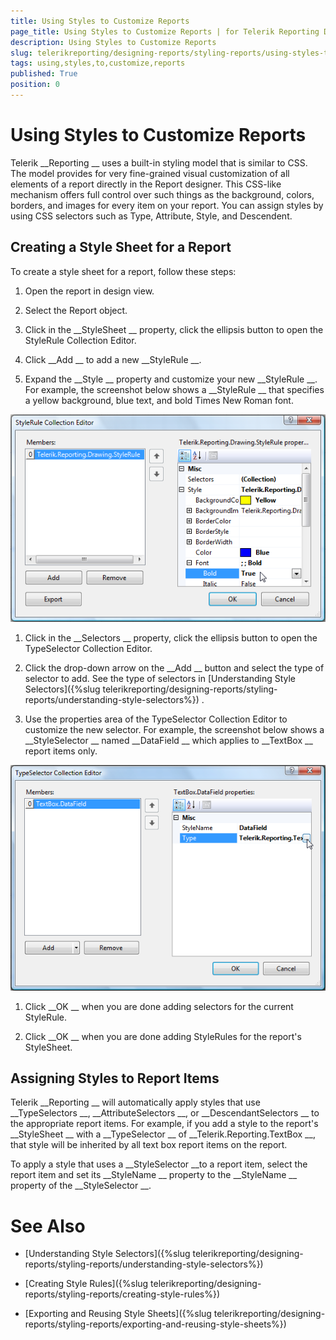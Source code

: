 ```yaml
---
title: Using Styles to Customize Reports
page_title: Using Styles to Customize Reports | for Telerik Reporting Documentation
description: Using Styles to Customize Reports
slug: telerikreporting/designing-reports/styling-reports/using-styles-to-customize-reports
tags: using,styles,to,customize,reports
published: True
position: 0
---
```


# Using Styles to Customize Reports



Telerik 
__Reporting
__ uses a built-in styling model that is similar to CSS. The model provides for very fine-grained visual customization of all elements of a report directly in the Report designer. This CSS-like mechanism offers full control over such things as the background, colors, borders, and images for every item on your report. You can assign styles by using CSS selectors such as Type, Attribute, Style, and Descendent.


## Creating a Style Sheet for a Report

To create a style sheet for a report, follow these steps:


1. Open the report in design view. 


1. Select the Report object. 


1. Click in the 
__StyleSheet
__ property, click the ellipsis button to open the StyleRule Collection Editor. 


1. Click 
__Add
__ to add a new 
__StyleRule
__. 


1. Expand the 
__Style
__ property and customize your new 
__StyleRule
__. For example, the screenshot below shows a 
__StyleRule
__ that specifies a yellow background, blue text, and bold Times New Roman font.
        
  
  ![](images/Style1.png)

1. Click in the 
__Selectors
__ property, click the ellipsis button to open the TypeSelector Collection Editor. 


1. Click the drop-down arrow on the 
__Add
__ button and select the type of selector to add. 
        		See the type of selectors in 
[Understanding Style Selectors]({%slug telerikreporting/designing-reports/styling-reports/understanding-style-selectors%})
.


1. Use the properties area of the TypeSelector Collection Editor to customize the new selector. For example, the screenshot below shows a 
__StyleSelector
__ named 
__DataField
__ which applies to 
__TextBox
__ report items only.
        
  
  ![](images/Style2.png)

1. Click 
__OK
__ when you are done adding selectors for the current StyleRule. 


1. Click 
__OK
__ when you are done adding StyleRules for the report's StyleSheet.


## Assigning Styles to Report Items

Telerik 
__Reporting
__ will automatically apply styles that use 
__TypeSelectors
__, 
__AttributeSelectors
__, or 
__DescendantSelectors
__ to the appropriate report items. For example, if you add a style to the report's 
__StyleSheet
__ with a 
__TypeSelector
__ of 
__Telerik.Reporting.TextBox
__, that style will be inherited by all text box report items on the report.


To apply a style that uses a 
__StyleSelector 
__to a report item, select the report item and set its 
__StyleName
__ property to the 
__StyleName
__ property of the 
__StyleSelector
__.


# See Also


 * [Understanding Style Selectors]({%slug telerikreporting/designing-reports/styling-reports/understanding-style-selectors%})


 * [Creating Style Rules]({%slug telerikreporting/designing-reports/styling-reports/creating-style-rules%})


 * [Exporting and Reusing Style Sheets]({%slug telerikreporting/designing-reports/styling-reports/exporting-and-reusing-style-sheets%})

